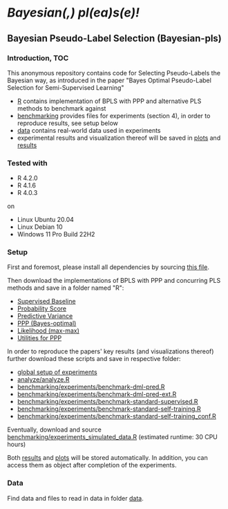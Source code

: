 
# *Bayesian(,) pl(ea)s(e)!*

## Bayesian Pseudo-Label Selection (Bayesian-pls) 



### Introduction, TOC
This anonymous repository contains code for Selecting Pseudo-Labels the Bayesian way, as introduced in the paper "Bayes Optimal Pseudo-Label Selection for Semi-Supervised Learning"

* [R](R) contains implementation of BPLS with PPP and alternative PLS methods to benchmark against
* [benchmarking](benchmarking) provides files for experiments (section 4), in order to reproduce results, see setup below
* [data](data) contains real-world data used in experiments
* experimental results and visualization thereof will be saved in [plots](plots) and [results](results) 




### Tested with

- R 4.2.0
- R 4.1.6
- R 4.0.3

on
- Linux Ubuntu 20.04
- Linux Debian 10
- Windows 11 Pro Build 22H2 




### Setup

First and foremost, please install all dependencies by sourcing [this file](_setup_session.R).

Then download the implementations of BPLS with PPP and concurring PLS methods and save in a folder named "R":

* [Supervised Baseline](R/standard_supervised.R)
* [Probability Score](R/standard_self_training_conf.R)
* [Predictive Variance](R/standard_self_training.R)
* [PPP (Bayes-optimal)](R/diff_marg_likelihood_pred_ext.R)
* [Likelihood (max-max)](R/diff_marg_likelihood_pred.R)
* [Utilities for PPP](R/utils_diff_marg_likelihood.R)



In order to reproduce the papers' key results (and visualizations thereof) further download these scripts and save in respective folder:

* [global setup of experiments](benchmarks/run_benchmarks_simulated_data_p=60.R)
* [analyze/analyze.R](analyze/analyze.R)
* [benchmarking/experiments/benchmark-dml-pred.R](benchmarks/experiments/benchmark-dml-pred.R)
* [benchmarking/experiments/benchmark-dml-pred-ext.R](benchmarks/experiments/benchmark-dml-pred-ext.R)
* [benchmarking/experiments/benchmark-standard-supervised.R](benchmarks/experiments/benchmark-standard-supervised.R)
* [benchmarking/experiments/benchmark-standard-self-training.R](benchmarks/experiments/benchmark-standard-self-training.R)
* [benchmarking/experiments/benchmark-standard-self-training_conf.R](benchmarking/experiments/benchmark-standard-self-training_conf.R)


Eventually, download and source [benchmarking/experiments_simulated_data.R](benchmarking/experiments_simulated_data.R) (estimated runtime: 30 CPU hours)

Both [results](results) and [plots](plots) will be stored automatically. In addition, you can access them as object after completion of the experiments.

### Data

Find data and files to read in data in folder [data](data). 



